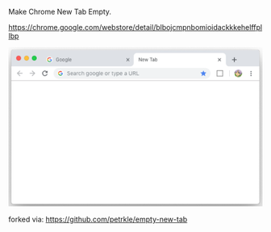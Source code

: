 Make Chrome New Tab Empty.

https://chrome.google.com/webstore/detail/blbojcmpnbomioidackkkehelffpllbp

![ss](https://github.com/mitnk/chrome-empty-tab/raw/master/screenshot.png)

forked via: https://github.com/petrkle/empty-new-tab
